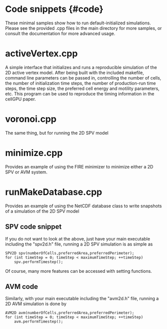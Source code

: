 # Code snippets {#code}

These minimal samples show how to run default-initialized simulations. Please see the provided .cpp
files in the main directory for more samples, or consult the documentation for more advanced usage.

# activeVertex.cpp

A simple interface that initializes and runs a reproducible simulation of the 2D active vertex model.
After being built with the included makefile, command line parameters can be passed in, controlling the
number of cells, the number of initialization time steps, the number of production-run time steps, the
time step size, the preferred cell energy and motility parameters, etc. This program can be used to
reproduce the timing information in the cellGPU paper.

# voronoi.cpp

The same thing, but for running the 2D SPV model

# minimize.cpp

Provides an example of using the FIRE minimizer to minimize either a 2D SPV or AVM system.

# runMakeDatabase.cpp

Provides an example of using the NetCDF database class to write snapshots of a simulation of the 2D
SPV model


## SPV code snippet

If you do not want to look at the above, just have your main executable including the "spv2d.h" file,
running a 2D SPV simulation is as simple as
```
SPV2D spv(numberOfCells,preferredArea,preferredPerimeter);
for (int timeStep = 0; timeStep < maximumTimeStep; ++timeStep)
    spv.performTimestep();
```
Of course, many more features can be accessed with setting functions.

## AVM code

Similarly, with your main executable including the "avm2d.h" file, running a 2D AVM simulation is done by
```
AVM2D avm(numberOfCells,preferredArea,preferredPerimeter);
for (int timeStep = 0; timeStep < maximumTimeStep; ++timeStep)
    avm.performTimestep();
```
